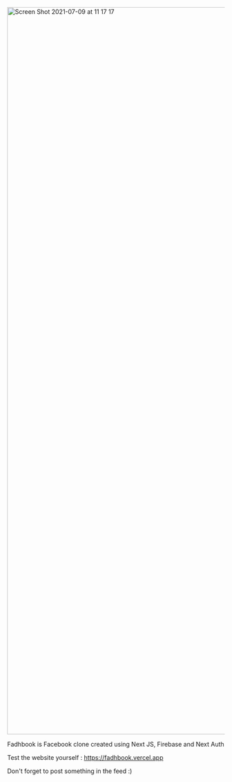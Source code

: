 <img width="1680" alt="Screen Shot 2021-07-09 at 11 17 17" src="https://user-images.githubusercontent.com/74446624/125022617-4e22dd00-e0a7-11eb-9dfd-3df3a5a24018.png">

Fadhbook is Facebook clone created using Next JS, Firebase and Next Auth

Test the website yourself : https://fadhbook.vercel.app 

Don't forget to post something in the feed :)
